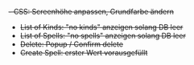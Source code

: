 ~~- CSS: Screenhöhe anpassen, Grundfarbe ändern~~
- ~~List of Kinds: "no kinds" anzeigen solang DB leer~~
- ~~List of Spells: "no spells" anzeigen solang DB leer~~
- ~~Delete: Popup / Confirm delete~~
- ~~Create Spell: erster Wert vorausgefüllt~~
